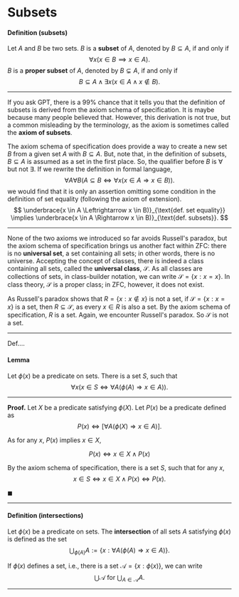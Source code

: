 # Subsets





#### **Definition** (subsets)

Let $A$ and $B$ be two sets. $B$ is a **subset** of $A$, denoted by $B \subseteq A$, if and only if
$$
\forall x(x \in B \implies x \in A).
$$
$B$ is a **proper subset** of $A$, denoted by $B \subsetneq A$, if and only if
$$
B \subseteq A \land \exists x(x \in A \land x \notin B).
$$

---

If you ask GPT, there is a 99% chance that it tells you that the definition of subsets is derived from the axiom schema of specification. It is maybe because many people believed that. However, this derivation is not true, but a common misleading by the terminology, as the axiom is sometimes called the **axiom of subsets**.

The axiom schema of specification does provide a way to create a new set $B$ from a given set $A$ with $B \subseteq A$. But, note that, in the definition of subsets, $B \subseteq A$ is assumed as a set in the first place. So, the qualifier before $B$ is $\forall$ but not $\exists$. If we rewrite the definition in formal language,
$$
\forall A \forall B (A \subseteq B \iff \forall x(x \in A \Rightarrow x \in B)).
$$
we would find that it is only an assertion omitting some condition in the definition of set equality (following the axiom of extension).
$$
\underbrace{x \in A \Leftrightarrow x \in B)}_{\text{def. set equality}} \implies \underbrace{x \in A \Rightarrow x \in B)}_{\text{def. subsets}}.
$$

---

None of the two axioms we introduced so far avoids Russell's paradox, but the axiom schema of specification brings us another fact within ZFC: there is no **universal set**, a set containing all sets; in other words, there is no universe. Accepting the concept of classes, there is indeed a class containing all sets, called the **universal class**, $\mathscr S$. As all classes are collections of sets, in class-builder notation, we can write $\mathscr S = \{x: x = x\}$. In class theory, $\mathscr S$ is a proper class; in ZFC, however, it does not exist.

As Russell's paradox shows that $R=\{x: x \notin x\}$ is not a set, if $\mathscr S = \{x: x = x\}$ is a set, then $R \subseteq \mathscr S$, as every $x \in R$ is also a set. By the axiom schema of specification, $R$ is a set. Again, we encounter Russell's paradox. So $\mathscr S$ is not a set.

---

Def....

#### **Lemma**

Let $\phi(x)$ be a predicate on sets. There is a set $S$, such that
$$
\forall x (x \in S \iff \forall A(\phi(A) \Rightarrow x \in A)).
$$

---

**Proof.** Let $X$ be a predicate satisfying $\phi(X)$. Let $P(x)$ be a predicate defined as
$$
P(x) \iff [\forall A(\phi(X) \Rightarrow x \in A)].
$$

As for any $x$, $P(x)$ implies $x \in X$,

$$
P(x) \iff x \in X \land P(x)
$$

By the axiom schema of specification, there is a set $S$, such that for any $x$,
$$
x \in S \iff x \in X \land P(x) \iff P(x).
$$

$\blacksquare$

---

#### **Definition** (intersections)

Let $\phi(x)$ be a predicate on sets. The **intersection** of all sets $A$ satisfying $\phi(x)$ is defined as the set
$$
\bigcup_{\phi(A)} A := \{ x: \forall A(\phi(A) \Rightarrow x \in A) \}.
$$

If $\phi(x)$ defines a set, i.e., there is a set $\mathcal A = \{x: \phi(x)\}$, we can write
$$
\bigcup \mathcal A \text{ for } \bigcup_{A \in \mathcal A} A.
$$

---